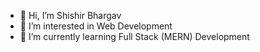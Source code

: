 - 👋 Hi, I’m Shishir Bhargav
- 👀 I’m interested in Web Development
- 🌱 I’m currently learning Full Stack (MERN) Development


<!---
shishirbhargav09/shishirbhargav09 is a ✨ special ✨ repository because its `README.md` (this file) appears on your GitHub profile.
You can click the Preview link to take a look at your changes.
--->
